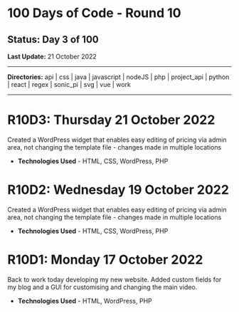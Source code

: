 # 100 Days of Code - Round 10

## **Status:** Day 3 of 100  
**Last Update:** 21 October 2022
___

**Directories:** api | css | java | javascript | nodeJS | php | project_api | python | react | regex | sonic_pi | svg | vue | work
___


# R10D3: Thursday 21 October 2022

Created a WordPress widget that enables easy editing of pricing via admin area, not changing the template file - changes made in multiple locations

+ **Technologies Used** - HTML, CSS, WordPress, PHP

# R10D2: Wednesday 19 October 2022

Created a WordPress widget that enables easy editing of pricing via admin area, not changing the template file - changes made in multiple locations

+ **Technologies Used** - HTML, CSS, WordPress, PHP

# R10D1: Monday 17 October 2022

Back to work today developing my new website. Added custom fields for my blog and a GUI for customising and changing the main video. 

+ **Technologies Used** - HTML, WordPress, PHP
